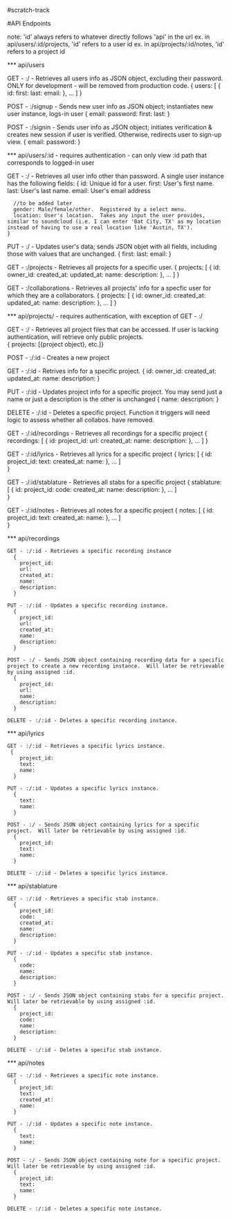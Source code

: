#scratch-track

#API Endpoints

note: 'id' always refers to whatever directly follows 'api' in the url
      ex. in api/users/:id/projects, 'id' refers to a user id
      ex. in api/projects/:id/notes, 'id' refers to a project id

*** api/users 
  
  GET - :/ - Retrieves all users info as JSON object, excluding their password.  ONLY for development - will be removed from production code.
  {
    users: [
      {
        id:
        first:
        last:
        email: 
      },
      ... 
    ]
  }

  POST - :/signup - Sends new user info as JSON object; instantiates new user instance, logs-in user
  {
    email:
    password:
    first:
    last:
  }

  POST - :/signin - Sends user info as JSON object; initiates verification & creates new session if user is verified.  Otherwise, redirects user to sign-up view.
  {
    email:
    password:
  }


*** api/users/:id - requires authentication - can only view :id path that corresponds to logged-in user

  GET - :/ - Retrieves all user info other than password.  A single user instance has the following fields:
    {
      id: Unique id for a user.
      first: User's first name.
      last: User's last name.
      email: User's email address

      //to be added later
      gender: Male/female/other.  Registered by a select menu.
      location: User's location.  Takes any input the user provides, similar to soundcloud (i.e. I can enter 'Bat City, TX' as my location instead of having to use a real location like 'Austin, TX').
    }

  PUT - :/ - Updates user's data; sends JSON objet with all fields, including those with values that are unchanged.
  {
    first:
    last:
    email:
  }

  GET - :/projects - Retrieves all projects for a specific user.
  {
    projects: [
      {
        id:
        owner_id:
        created_at:
        updated_at:
        name:
        description:
      },
      ...
    ]
  }

  GET - :/collaborations - Retrieves all projects' info for a specfic user for which they are a collaborators.
  {
    projects: [
      {
        id:
        owner_id:
        created_at:
        updated_at:
        name:
        description:
      },
      ...
    ]
  }   


*** api/projects/ - requires authentication, with exception of GET - :/
  
  GET - :/ - Retrieves all project files that can be accessed.  If user is lacking authentication, will retrieve only public projects.  
  { projects: [{project object}, etc.]}

  POST - :/:id - Creates a new project 

  GET - :/:id - Retrives info for a specific project.
    {
      id:
      owner_id:
      created_at:
      updated_at:
      name:
      description:
    }

  PUT - :/:id - Updates project info for a specific project. You may send just a name or just a description is the other is unchanged 
    {
      name:
      description: 
    }

  DELETE - :/:id - Deletes a specific project.  Function it triggers will need logic to assess whether all collabos. have removed.  

  GET - :/:id/recordings - Retrieves all recordings for a specific project
  {
    recordings: [
      {
        id: 
        project_id: 
        url: 
        created_at: 
        name: 
        description: 
      },
      ...
    ]
  } 

  GET - :/:id/lyrics - Retrieves all lyrics for a specific project
  { 
    lyrics: [
      {
        id: 
        project_id: 
        text: 
        created_at: 
        name: 
      },
      ...
    ]    
  }


  GET - :/:id/stablature - Retrieves all stabs for a specific project
  { 
    stablature: [
      {
        id: 
        project_id: 
        code: 
        created_at: 
        name: 
        description: 
      },
      ...
    ]    
  }

  GET - :/:id/notes - Retrieves all notes for a specific project
  { 
    notes: [
      {
        id: 
        project_id: 
        text: 
        created_at: 
        name: 
      },
      ...
    ]    
  }


  *** api/recordings

    GET - :/:id - Retrieves a specific recording instance
      {
        project_id: 
        url: 
        created_at: 
        name: 
        description: 
      }

    PUT - :/:id - Updates a specific recording instance.
      {
        project_id: 
        url: 
        created_at: 
        name: 
        description: 
      }

    POST - :/ - Sends JSON object containing recording data for a specific project to create a new recording instance.  Will later be retrievable by using assigned :id.
      {
        project_id: 
        url: 
        name: 
        description: 
      }

    DELETE - :/:id - Deletes a specific recording instance.


  *** api/lyrics

    GET - :/:id - Retrieves a specific lyrics instance.
     {
        project_id: 
        text:  
        name: 
      }

    PUT - :/:id - Updates a specific lyrics instance.
      {
        text:  
        name: 
      }

    POST - :/ - Sends JSON object containing lyrics for a specific project.  Will later be retrievable by using assigned :id.
      {
        project_id: 
        text:  
        name: 
      }

    DELETE - :/:id - Deletes a specific lyrics instance.


  *** api/stablature

    GET - :/:id - Retrieves a specific stab instance.
      {
        project_id: 
        code: 
        created_at:
        name: 
        description: 
      }

    PUT - :/:id - Updates a specific stab instance.
      { 
        code:  
        name: 
        description: 
      }

    POST - :/ - Sends JSON object containing stabs for a specific project.  Will later be retrievable by using assigned :id.
      {
        project_id: 
        code:  
        name: 
        description: 
      }

    DELETE - :/:id - Deletes a specific stab instance.


  *** api/notes

    GET - :/:id - Retrieves a specific note instance.
      {
        project_id: 
        text: 
        created_at: 
        name: 
      }

    PUT - :/:id - Updates a specific note instance.
      { 
        text: 
        name: 
      }

    POST - :/ - Sends JSON object containing note for a specific project.  Will later be retrievable by using assigned :id.
      {
        project_id: 
        text:  
        name: 
      }

    DELETE - :/:id - Deletes a specific note instance.